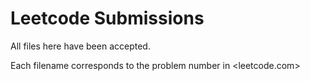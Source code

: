# Leetcode Submissions

All files here have been accepted.

Each filename corresponds to the problem number in <leetcode.com>
